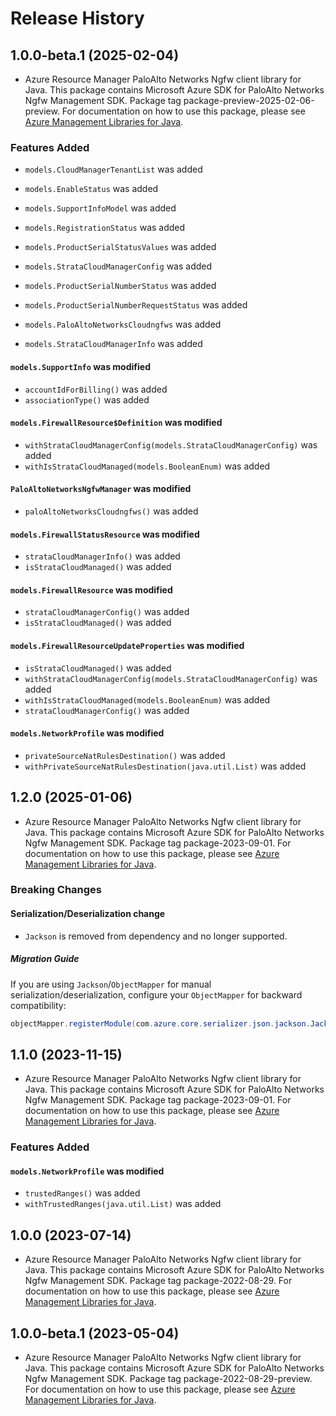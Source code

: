 # Release History

## 1.0.0-beta.1 (2025-02-04)

- Azure Resource Manager PaloAlto Networks Ngfw client library for Java. This package contains Microsoft Azure SDK for PaloAlto Networks Ngfw Management SDK.  Package tag package-preview-2025-02-06-preview. For documentation on how to use this package, please see [Azure Management Libraries for Java](https://aka.ms/azsdk/java/mgmt).

### Features Added

* `models.CloudManagerTenantList` was added

* `models.EnableStatus` was added

* `models.SupportInfoModel` was added

* `models.RegistrationStatus` was added

* `models.ProductSerialStatusValues` was added

* `models.StrataCloudManagerConfig` was added

* `models.ProductSerialNumberStatus` was added

* `models.ProductSerialNumberRequestStatus` was added

* `models.PaloAltoNetworksCloudngfws` was added

* `models.StrataCloudManagerInfo` was added

#### `models.SupportInfo` was modified

* `accountIdForBilling()` was added
* `associationType()` was added

#### `models.FirewallResource$Definition` was modified

* `withStrataCloudManagerConfig(models.StrataCloudManagerConfig)` was added
* `withIsStrataCloudManaged(models.BooleanEnum)` was added

#### `PaloAltoNetworksNgfwManager` was modified

* `paloAltoNetworksCloudngfws()` was added

#### `models.FirewallStatusResource` was modified

* `strataCloudManagerInfo()` was added
* `isStrataCloudManaged()` was added

#### `models.FirewallResource` was modified

* `strataCloudManagerConfig()` was added
* `isStrataCloudManaged()` was added

#### `models.FirewallResourceUpdateProperties` was modified

* `isStrataCloudManaged()` was added
* `withStrataCloudManagerConfig(models.StrataCloudManagerConfig)` was added
* `withIsStrataCloudManaged(models.BooleanEnum)` was added
* `strataCloudManagerConfig()` was added

#### `models.NetworkProfile` was modified

* `privateSourceNatRulesDestination()` was added
* `withPrivateSourceNatRulesDestination(java.util.List)` was added

## 1.2.0 (2025-01-06)

- Azure Resource Manager PaloAlto Networks Ngfw client library for Java. This package contains Microsoft Azure SDK for PaloAlto Networks Ngfw Management SDK.  Package tag package-2023-09-01. For documentation on how to use this package, please see [Azure Management Libraries for Java](https://aka.ms/azsdk/java/mgmt).

### Breaking Changes

#### Serialization/Deserialization change

- `Jackson` is removed from dependency and no longer supported.

##### Migration Guide

If you are using `Jackson`/`ObjectMapper` for manual serialization/deserialization, configure your `ObjectMapper` for backward compatibility:
```java
objectMapper.registerModule(com.azure.core.serializer.json.jackson.JacksonJsonProvider.getJsonSerializableDatabindModule());
```

## 1.1.0 (2023-11-15)

- Azure Resource Manager PaloAlto Networks Ngfw client library for Java. This package contains Microsoft Azure SDK for PaloAlto Networks Ngfw Management SDK.  Package tag package-2023-09-01. For documentation on how to use this package, please see [Azure Management Libraries for Java](https://aka.ms/azsdk/java/mgmt).

### Features Added

#### `models.NetworkProfile` was modified

* `trustedRanges()` was added
* `withTrustedRanges(java.util.List)` was added

## 1.0.0 (2023-07-14)

- Azure Resource Manager PaloAlto Networks Ngfw client library for Java. This package contains Microsoft Azure SDK for PaloAlto Networks Ngfw Management SDK.  Package tag package-2022-08-29. For documentation on how to use this package, please see [Azure Management Libraries for Java](https://aka.ms/azsdk/java/mgmt).

## 1.0.0-beta.1 (2023-05-04)

- Azure Resource Manager PaloAlto Networks Ngfw client library for Java. This package contains Microsoft Azure SDK for PaloAlto Networks Ngfw Management SDK.  Package tag package-2022-08-29-preview. For documentation on how to use this package, please see [Azure Management Libraries for Java](https://aka.ms/azsdk/java/mgmt).
